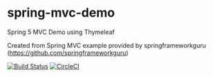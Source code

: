 # spring-mvc-demo
Spring 5 MVC Demo using Thymeleaf

Created from Spring MVC example provided by springframeworkguru (https://github.com/springframeworkguru)

[![Build Status](https://travis-ci.org/nputhiyadath/spring-mvc-demo.svg?branch=master)](https://travis-ci.org/nputhiyadath/spring-mvc-demo)
[![CircleCI](https://circleci.com/gh/nputhiyadath/spring-mvc-demo.svg?style=svg)](https://circleci.com/gh/nputhiyadath/spring-mvc-demo)
